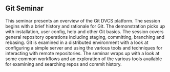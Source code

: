 ## Git Seminar

This seminar presents an overview of the Git DVCS platform. The session begins with a brief history and rationale for Git. The demonstration picks up with installation, user config, help and other Git basics. The session covers general repository operations including staging, committing, branching and rebasing. Git is examined in a distributed environment with a look at configuring a simple server and using the various tools and techniques for interacting with remote repositories. The seminar wraps up with a look at some common workflows and an exploration of the various tools available for examining and searching repos and commit history.